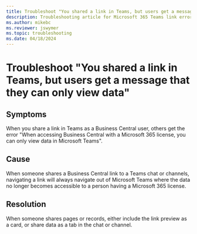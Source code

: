 ```yaml
---
title: Troubleshoot "You shared a link in Teams, but users get a message that they can only view data"
description: Troubleshooting article for Microsoft 365 Teams link error message in Business Central.
ms.author: mikebc
ms.reviewer: jswymer
ms.topic: troubleshooting 
ms.date: 04/18/2024
---
```


# Troubleshoot "You shared a link in Teams, but users get a message that they can only view data"

## Symptoms

When you share a link in Teams as a Business Central user, others get the error "When accessing Business Central with a Microsoft 365 license, you can only view data in Microsoft Teams".

## Cause

When someone shares a Business Central link to a Teams chat or channels, navigating a link will always navigate out of Microsoft Teams where the data no longer becomes accessible to a person having a Microsoft 365 license.

## Resolution

When someone shares pages or records, either include the link preview as a card, or share data as a tab in the chat or channel.
